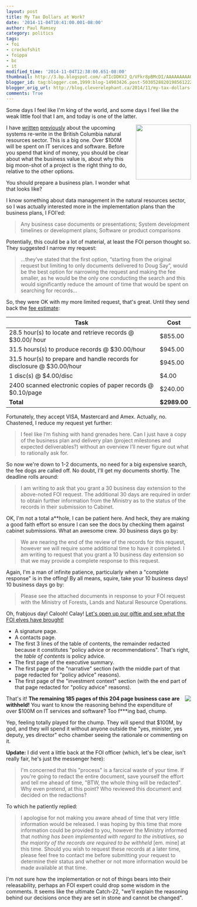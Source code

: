 ```yaml
---
layout: post
title: My Tax Dollars at Work?
date: '2014-11-04T10:41:00.001-08:00'
author: Paul Ramsey
category: politics
tags:
- foi
- crockofshit
- foippa
- bc
- it
modified_time: '2014-11-04T12:38:00.651-08:00'
thumbnail: http://3.bp.blogspot.com/-aTIcDDKVJ_Q/VFkr8pBMcDI/AAAAAAAAAO0/E-Vdql64D-U/s72-c/screenshot_144.png
blogger_id: tag:blogger.com,1999:blog-14903426.post-5030528820198561222
blogger_orig_url: http://blog.cleverelephant.ca/2014/11/my-tax-dollars-at-work.html
comments: True
---
```


Some days I feel like I'm king of the world, and some days I feel like the weak little fool that I am, and today is one of the latter. 

<img border="0" src="http://novabrowningrutherford.com/wp-content/uploads/2013/10/sucker.jpg" width=150 style="float: right; margin-bottom: 1em; margin-left: 1em;" />

I have [written](/2013/07/natural-resource-sector-goes-over.html) [previously](/2013/06/bringing-icm-to-natural-resources-sector.html) about the upcoming systems re-write in the British Columbia natural resources sector. This is a big one. Over $100M will be spent on IT services and software. Before you spend that kind of money, you should be clear about what the business value is, about why this big moon-shot of a project is the right thing to do, relative to the other options. 

You should prepare a business plan. I wonder what that looks like? 

I know something about data management in the natural resources sector, so I was actually interested more in the implementation plans than the business plans, I FOI'ed: 

> Any business case documents or presentations; System development timelines or development plans; Software or product comparisons

Potentially, this could be a lot of material, at least the FOI person thought so. They suggested I narrow my request: 

> ...they’ve stated that the first option, “starting from the original request but limiting to only documents delivered to Doug Say”,  would be the best option for narrowing the request and making the fee smaller, as he would be the only one conducting the search and this would significantly reduce the amount of time that would be spent on searching for records... 

So, they were OK with my more limited request, that's great. Until they send back the [fee estimate](http://s3.cleverelephant.ca/FNR-2014-00169-Fees.PDF):

| Task                                                                    | Cost         |
| ------------------------------------------------------------------------| ------------ |
| 28.5 hour(s) to locate and retrieve records @ $30.00/ hour              | $855.00      |
| 31.5 hours(s) to produce records @ $30.00/hour                          | $945.00      |
| 31.5 hour(s) to prepare and handle records for disclosure @ $30.00/hour | $945.00      |
| 1 disc(s) @ $4.00/disc                                                  | $4.00        |
| 2400 scanned electronic copies of paper records @ $0.10/page            | $240.00      |
| **Total**                                                               | **$2989.00** | 

Fortunately, they accept VISA, Mastercard and Amex. Actually, no. Chastened, I reduce my request yet further:

> I feel like I’m fishing with hand grenades here. Can I just have a copy of the business plan and delivery plan (project milestones and expected deliverables?) without an overview I’ll never figure out what to rationally ask for. 

So now we're down to 1-2 documents, no need for a big expensive search, the fee dogs are called off. No doubt, I'll get my documents shortly. The deadline rolls around: 

> I am writing to ask that you grant a 30 business day extension to the above-noted FOI request. The additional 30 days are required in order to obtain further information from the Ministry as to the status of the records in their submission to Cabinet. 

OK, I'm not a total a\*\*hole, I can be patient here. And heck, they are making a good faith effort so ensure I can see the docs by checking them against cabinet submissions. What an awesome crew. 30 business days go by: 

> We are nearing the end of the review of the records for this request, however we will require some additional time to have it completed. I am writing to request that you grant a 10 business day extension so that we may provide a complete response to this request. 

Again, I'm a man of infinite patience, particularly when a "complete response" is in the offing! By all means, squire, take your 10 business days! 10 business days go by:

> Please see the attached documents in response to your FOI request with the Ministry of Forests, Lands and Natural Resource Operations.  

Oh, frabjous day! Calooh! Calay! [Let's open up our giftie and see what the FOI elves have brought!](http://s3.cleverelephant.ca/FNR-2014-00169.PDF)

* A signature page.
* A contacts page.
* The first 3 lines of the table of contents, the remainder redacted because it constitutes "policy advice or recommendations". That's right, the *table of contents* is policy advice.
* The first page of the executive summary.
* The first page of the "narrative" section (with the middle part of that page redacted for "policy advice" reasons).
* The first page of the "investment context" section (with the end part of that page redacted for "policy advice" reasons).

<img border="0" src="http://3.bp.blogspot.com/-aTIcDDKVJ_Q/VFkr8pBMcDI/AAAAAAAAAO0/E-Vdql64D-U/s400/screenshot_144.png" style="float: right; margin-bottom: 1em; margin-left: 1em;" />

That's it! **The remaining 185 pages of this 204 page business case are withheld!** You want to know the reasoning behind the expenditure of over $100M on IT services and software? Too f\*\*\*ing bad, chump. 

Yep, feeling totally played for the chump. They will spend that $100M, by god, and they will spend it without anyone outside the "yes, minister, yes deputy, yes director" echo chamber seeing the rationale or commenting on it.

**Update:** I did vent a little back at the FOI officer (which, let's be clear, isn't really fair, he's just the messenger here):

> I'm concerned that this "process" is a farcical waste of your time. If you're going to redact the entire document, save yourself the effort and tell me ahead of time, "BTW, the whole thing will be redacted". Why even pretend, at this point? Who reviewed this document and decided on the redactions?  
    
To which he patiently replied:

> I apologise for not making you aware ahead of time that very little information would be released. I was hoping by this time that more information could be provided to you, however the Ministry informed that *nothing has been implemented with regard to the initiatives, so the majority of the records are required to be withheld* [em. mine] at this time. Should you wish to request these records at a later time, please feel free to contact me before submitting your request to determine their status and whether or not more information would be made available at that time. 

I'm not sure how the implementation or not of things bears into their releasability, perhaps an FOI expert could drop some wisdom in the comments. It seems like the ultimate Catch-22, "we'll explain the reasoning behind our decisions once they are set in stone and cannot be changed".